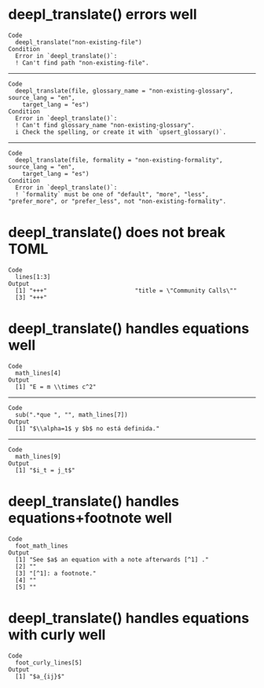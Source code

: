 # deepl_translate() errors well

    Code
      deepl_translate("non-existing-file")
    Condition
      Error in `deepl_translate()`:
      ! Can't find path "non-existing-file".

---

    Code
      deepl_translate(file, glossary_name = "non-existing-glossary", source_lang = "en",
        target_lang = "es")
    Condition
      Error in `deepl_translate()`:
      ! Can't find glossary_name "non-existing-glossary".
      i Check the spelling, or create it with `upsert_glossary()`.

---

    Code
      deepl_translate(file, formality = "non-existing-formality", source_lang = "en",
        target_lang = "es")
    Condition
      Error in `deepl_translate()`:
      ! `formality` must be one of "default", "more", "less", "prefer_more", or "prefer_less", not "non-existing-formality".

# deepl_translate() does not break TOML

    Code
      lines[1:3]
    Output
      [1] "+++"                         "title = \"Community Calls\""
      [3] "+++"                        

# deepl_translate() handles equations well

    Code
      math_lines[4]
    Output
      [1] "E = m \\times c^2"

---

    Code
      sub(".*que ", "", math_lines[7])
    Output
      [1] "$\\alpha=1$ y $b$ no está definida."

---

    Code
      math_lines[9]
    Output
      [1] "$i_t = j_t$"

# deepl_translate() handles equations+footnote well

    Code
      foot_math_lines
    Output
      [1] "See $a$ an equation with a note afterwards [^1] ."
      [2] ""                                                 
      [3] "[^1]: a footnote."                                
      [4] ""                                                 
      [5] ""                                                 

# deepl_translate() handles equations with curly well

    Code
      foot_curly_lines[5]
    Output
      [1] "$a_{ij}$"

